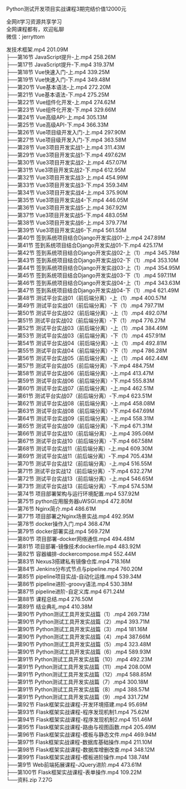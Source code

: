 Python测试开发项目实战课程3期完结价值12000元

全网it学习资源共享学习<br>全网课程都有，欢迎私聊<br>微信：jerryttom<br>

发技术框架.mp4 201.09M<br> ├──第16节 JavaScript提升-上.mp4 258.26M<br> ├──第17节 JavaScript提升-下.mp4 319.37M<br> ├──第18节 Vue快速入门-上.mp4 339.25M<br> ├──第19节 Vue快速入门-下.mp4 349.48M<br> ├──第20节 Vue基本语法-上.mp4 272.20M<br> ├──第21节 Vue基本语法-下.mp4 275.25M<br> ├──第22节 Vue组件化开发-上.mp4 274.62M<br> ├──第23节 Vue组件化开发-下.mp4 329.66M<br> ├──第24节 Vue高级API-上.mp4 305.13M<br> ├──第25节 Vue高级API-下.mp4 366.33M<br> ├──第26节 Vue项目级开发入门-上.mp4 297.90M<br> ├──第27节 Vue项目级开发入门-下.mp4 363.58M<br> ├──第28节 Vue3项目开发实战1-上.mp4 311.43M<br> ├──第29节 Vue3项目开发实战1-下.mp4 497.62M<br> ├──第30节 Vue3项目开发实战2-上.mp4 457.07M<br> ├──第31节 Vue3项目开发实战2-下.mp4 612.95M<br> ├──第32节 Vue3项目开发实战3-上.mp4 454.99M<br> ├──第33节 Vue3项目开发实战3-下.mp4 359.34M<br> ├──第34节 Vue3项目开发实战4-上.mp4 375.90M<br> ├──第35节 Vue3项目开发实战4-下.mp4 446.05M<br> ├──第36节 Vue3项目开发实战5-上.mp4 367.92M<br> ├──第37节 Vue3项目开发实战5-下.mp4 483.05M<br> ├──第38节 Vue3项目开发实战6-上.mp4 379.77M<br> ├──第39节 Vue3项目开发实战6-下.mp4 561.55M<br> ├──第40节 签到系统项目结合Django开发实战01-上.mp4 247.89M<br> ├──第41节 签到系统项目结合Django开发实战01-下.mp4 425.17M<br> ├──第42节 签到系统项目结合Django开发实战02-上（1）.mp4 345.78M<br> ├──第43节 签到系统项目结合Django开发实战02-下（1）.mp4 353.10M<br> ├──第44节 签到系统项目结合Django开发实战03-上（1）.mp4 354.95M<br> ├──第45节 签到系统项目结合Django开发实战03-下（1）.mp4 597.11M<br> ├──第46节 签到系统项目结合Django开发实战04-上（1）.mp4 343.63M<br> ├──第47节 签到系统项目结合Django开发实战04-下（1）.mp4 621.49M<br> ├──第48节 测试平台实战01（前后端分离）-上（1）.mp4 400.57M<br> ├──第49节 测试平台实战01（前后端分离）-下（1）.mp4 797.71M<br> ├──第50节 测试平台实战02（前后端分离）-上（1）.mp4 492.07M<br> ├──第51节 测试平台实战02（前后端分离）-下（1）.mp4 776.27M<br> ├──第52节 测试平台实战03（前后端分离）-上（1）.mp4 384.49M<br> ├──第53节 测试平台实战03（前后端分离）-下（1）.mp4 457.91M<br> ├──第54节 测试平台实战04（前后端分离）-上（1）.mp4 492.81M<br> ├──第55节 测试平台实战04（前后端分离）-下（1）.mp4 786.28M<br> ├──第56节 测试平台实战05（前后端分离）-上（1）.mp4 462.44M<br> ├──第57节 测试平台实战05（前后端分离）-下.mp4 484.75M<br> ├──第58节 测试平台实战06（前后端分离）-上.mp4 413.47M<br> ├──第59节 测试平台实战06（前后端分离）-下.mp4 555.83M<br> ├──第60节 测试平台实战07（前后端分离）-上.mp4 462.51M<br> ├──第61节 测试平台实战07（前后端分离）-下.mp4 623.51M<br> ├──第62节 测试平台实战08（前后端分离）-上.mp4 458.08M<br> ├──第63节 测试平台实战08（前后端分离）-下.mp4 647.69M<br> ├──第64节 测试平台实战09（前后端分离）-上.mp4 558.31M<br> ├──第65节 测试平台实战09（前后端分离）-下.mp4 671.31M<br> ├──第66节 测试平台实战10（前后端分离）-上.mp4 395.06M<br> ├──第67节 测试平台实战10（前后端分离）-下.mp4 667.58M<br> ├──第68节 测试平台实战11（前后端分离）-上.mp4 609.30M<br> ├──第69节 测试平台实战11（前后端分离）-下.mp4 705.43M<br> ├──第70节 测试平台实战12（前后端分离）-上.mp4 516.55M<br> ├──第71节 测试平台实战12（前后端分离）-下.mp4 632.27M<br> ├──第72节 测试平台实战13（前后端分离）-上.mp4 546.65M<br> ├──第73节 测试平台实战13（前后端分离）-下.mp4 574.53M<br> ├──第74节 项目部署架构与运行环境配置.mp4 537.92M<br> ├──第75节 python应用服务器uWSGI.mp4 472.80M<br> ├──第76节 Nginx简介.mp4 486.61M<br> ├──第77节 项目部署之Nginx场景实战.mp4 492.95M<br> ├──第78节 docker操作入门.mp4 368.47M<br> ├──第79节 docker部署实战.mp4 569.72M<br> ├──第80节 项目部署-docker网络通信.mp4 494.48M<br> ├──第81节 项目部署-镜像技术dockerfile.mp4 483.92M<br> ├──第82节 容器编排-dockercompose.mp4 552.44M<br> ├──第83节 Nexus3搭建私有镜像仓库.mp4 718.16M<br> ├──第84节 Jenkins分布式节点与pipeline.mp4 760.20M<br> ├──第85节 pipeline项目实战-自动化运维.mp4 539.34M<br> ├──第86节 pipeline进阶-groovy语法.mp4 530.38M<br> ├──第87节 pipeline进阶-自定义库.mp4 671.24M<br> ├──第88节 课程总结.mp4 276.50M<br> ├──第89节 结业典礼.mp4 410.38M<br> ├──第90节 Python测试工具开发实战篇（1）.mp4 269.73M<br> ├──第90节 Python测试工具开发实战篇（2）.mp4 393.71M<br> ├──第90节 Python测试工具开发实战篇（3）.mp4 181.16M<br> ├──第90节 Python测试工具开发实战篇（4）.mp4 387.66M<br> ├──第90节 Python测试工具开发实战篇（5）.mp4 323.48M<br> ├──第90节 Python测试工具开发实战篇（6）.mp4 589.93M<br> ├──第91节 Python测试工具开发实战篇（10）.mp4 492.23M<br> ├──第91节 Python测试工具开发实战篇（11）.mp4 208.00M<br> ├──第91节 Python测试工具开发实战篇（12）.mp4 588.85M<br> ├──第91节 Python测试工具开发实战篇（7）.mp4 300.18M<br> ├──第91节 Python测试工具开发实战篇（8）.mp4 388.57M<br> ├──第91节 Python测试工具开发实战篇（9）.mp4 331.72M<br> ├──第92节 Flask框架实战课程-开发环境搭建.mp4 95.69M<br> ├──第93节 Flask框架实战课程-程序发现机制1.mp4 75.62M<br> ├──第94节 Flask框架实战课程-程序发现机制2.mp4 151.46M<br> ├──第95节 Flask框架实战课程-路由与视图函数.mp4 205.49M<br> ├──第96节 Flask框架实战课程-模板与静态文件.mp4 469.94M<br> ├──第97节 Flask框架实战课程-数据库基础操作.mp4 211.10M<br> ├──第98节 Flask框架实战课程-数据库增删改查.mp4 348.12M<br> ├──第99节 Flask框架实战课程-模板进阶操作.mp4 138.74M<br> ├──第9节 Web前端拓展课程-JQuery进阶.mp4 473.61M<br> ├──第100节 Flask框架实战课程-表单操作.mp4 109.22M<br> └──资料.zip 7.27G